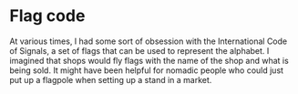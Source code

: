 # Flag code

At various times, I had some sort of obsession with the International
Code of Signals, a set of flags that can be used to represent the
alphabet.  I imagined that shops would fly flags with the name of
the shop and what is being sold.  It might have been helpful for
nomadic people who could just put up a flagpole when setting up a
stand in a market.
